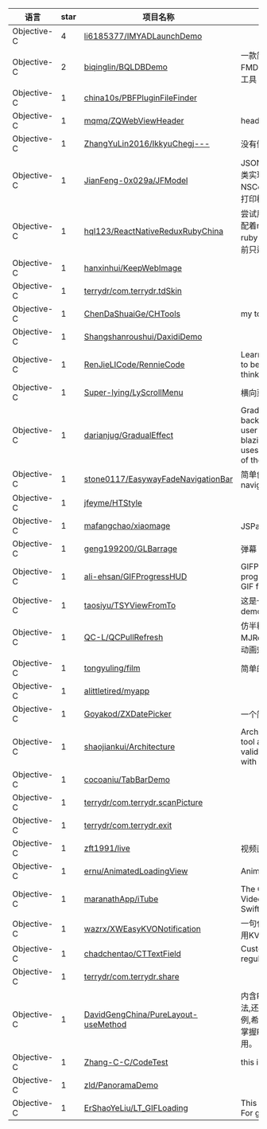 语言|star|项目名称|描述
---|---|---|---
Objective-C|4|[li6185377/IMYADLaunchDemo](https://github.com/li6185377/IMYADLaunchDemo)| 
Objective-C|2|[biqinglin/BQLDBDemo](https://github.com/biqinglin/BQLDBDemo)|一款简单易用的基于FMDB封装的本地存储工具
Objective-C|1|[china10s/PBFPluginFileFinder](https://github.com/china10s/PBFPluginFileFinder)| 
Objective-C|1|[mqmq/ZQWebViewHeader](https://github.com/mqmq/ZQWebViewHeader)|header for webview
Objective-C|1|[ZhangYuLin2016/IkkyuChegj---](https://github.com/ZhangYuLin2016/IkkyuChegj---)|没有侧滑的界面
Objective-C|1|[JianFeng-0x029a/JFModel](https://github.com/JianFeng-0x029a/JFModel)|JSON快速转模型；基类实现子类的NSCopy, NSCoding协议；分层打印模型,字典,数组
Objective-C|1|[hql123/ReactNativeReduxRubyChina](https://github.com/hql123/ReactNativeReduxRubyChina)|尝试用react-native搭配着redux做的一个ruby-china的app，目前只适配ios
Objective-C|1|[hanxinhui/KeepWebImage](https://github.com/hanxinhui/KeepWebImage)| 
Objective-C|1|[terrydr/com.terrydr.tdSkin](https://github.com/terrydr/com.terrydr.tdSkin)| 
Objective-C|1|[ChenDaShuaiGe/CHTools](https://github.com/ChenDaShuaiGe/CHTools)|my tools
Objective-C|1|[Shangshanroushui/DaxidiDemo](https://github.com/Shangshanroushui/DaxidiDemo)| 
Objective-C|1|[RenJieLICode/RennieCode](https://github.com/RenJieLICode/RennieCode)|Learning knowledge to be good at thinking, thinking, think again.
Objective-C|1|[Super-lying/LyScrollMenu](https://github.com/Super-lying/LyScrollMenu)|横向菜单+页面滑动
Objective-C|1|[darianjug/GradualEffect](https://github.com/darianjug/GradualEffect)|Gradually blur the background as the user scrolles. It's blazing fast and it uses the GPU instead of the CPU.
Objective-C|1|[stone0117/EasywayFadeNavigationBar](https://github.com/stone0117/EasywayFadeNavigationBar)|简单创建 淡入淡出的 navigationBar
Objective-C|1|[jfeyme/HTStyle](https://github.com/jfeyme/HTStyle)| 
Objective-C|1|[mafangchao/xiaomage](https://github.com/mafangchao/xiaomage)|JSPatch使用的demo
Objective-C|1|[geng199200/GLBarrage](https://github.com/geng199200/GLBarrage)|弹幕
Objective-C|1|[ali-ehsan/GIFProgressHUD](https://github.com/ali-ehsan/GIFProgressHUD)|GIFProgressHUD is a progress HUD with GIF for iOS.
Objective-C|1|[taosiyu/TSYViewFromTo](https://github.com/taosiyu/TSYViewFromTo)|这是一个普通的转场demo
Objective-C|1|[QC-L/QCPullRefresh](https://github.com/QC-L/QCPullRefresh)|仿半糖刷新动画, 参考了MJRefresh及其他一些动画效果
Objective-C|1|[tongyuling/film](https://github.com/tongyuling/film)|简单的图片展示 app
Objective-C|1|[alittletired/myapp](https://github.com/alittletired/myapp)| 
Objective-C|1|[Goyakod/ZXDatePicker](https://github.com/Goyakod/ZXDatePicker)|一个简单的日历控件
Objective-C|1|[shaojiankui/Architecture](https://github.com/shaojiankui/Architecture)|Architecture, a mac tool app for check valid architectures with .a or .framwork
Objective-C|1|[cocoaniu/TabBarDemo](https://github.com/cocoaniu/TabBarDemo)| 
Objective-C|1|[terrydr/com.terrydr.scanPicture](https://github.com/terrydr/com.terrydr.scanPicture)| 
Objective-C|1|[terrydr/com.terrydr.exit](https://github.com/terrydr/com.terrydr.exit)| 
Objective-C|1|[zft1991/live](https://github.com/zft1991/live)|视频直播
Objective-C|1|[ernu/AnimatedLoadingView](https://github.com/ernu/AnimatedLoadingView)|AnimatedLoadingView
Objective-C|1|[maranathApp/iTube](https://github.com/maranathApp/iTube)|The Comlete Youtube Video App made with Swift 
Objective-C|1|[wazrx/XWEasyKVONotification](https://github.com/wazrx/XWEasyKVONotification)|一句代码，更优雅的调用KVO和通知
Objective-C|1|[chadchentao/CTTextField](https://github.com/chadchentao/CTTextField)|Custom TextField with  regular expression
Objective-C|1|[terrydr/com.terrydr.share](https://github.com/terrydr/com.terrydr.share)| 
Objective-C|1|[DavidGengChina/PureLayout-useMethod](https://github.com/DavidGengChina/PureLayout-useMethod)|内含PureLayout基本用法,还有项目中具体的实例,希望能帮助你更快地掌握PureLayout的使用。
Objective-C|1|[Zhang-C-C/CodeTest](https://github.com/Zhang-C-C/CodeTest)|this is a test
Objective-C|1|[zld/PanoramaDemo](https://github.com/zld/PanoramaDemo)| 
Objective-C|1|[ErShaoYeLiu/LT_GIFLoading](https://github.com/ErShaoYeLiu/LT_GIFLoading)|This is a little Demo For gifImage loading
